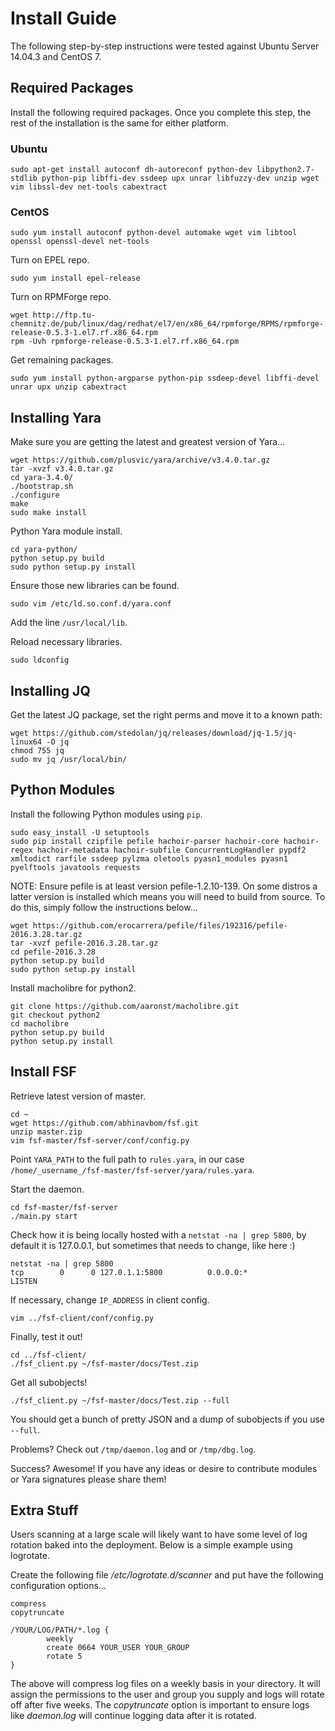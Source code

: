Install Guide
=============

The following step-by-step instructions were tested against Ubuntu Server 14.04.3 and CentOS 7.

Required Packages
------------------

Install the following required packages. Once you complete this step, the rest of the installation is the same for either platform.

### Ubuntu ###

```
sudo apt-get install autoconf dh-autoreconf python-dev libpython2.7-stdlib python-pip libffi-dev ssdeep upx unrar libfuzzy-dev unzip wget vim libssl-dev net-tools cabextract
```

### CentOS ###

`sudo yum install autoconf python-devel automake wget vim libtool openssl openssl-devel net-tools`

Turn on EPEL repo.

`sudo yum install epel-release`

Turn on RPMForge repo.
```
wget http://ftp.tu-chemnitz.de/pub/linux/dag/redhat/el7/en/x86_64/rpmforge/RPMS/rpmforge-release-0.5.3-1.el7.rf.x86_64.rpm
rpm -Uvh rpmforge-release-0.5.3-1.el7.rf.x86_64.rpm
```
Get remaining packages.

`sudo yum install python-argparse python-pip ssdeep-devel libffi-devel unrar upx unzip cabextract`

Installing Yara
------------------

Make sure you are getting the latest and greatest version of Yara...
```
wget https://github.com/plusvic/yara/archive/v3.4.0.tar.gz
tar -xvzf v3.4.0.tar.gz
cd yara-3.4.0/
./bootstrap.sh
./configure
make
sudo make install
```

Python Yara module install.
```
cd yara-python/
python setup.py build
sudo python setup.py install
```
Ensure those new libraries can be found.

`sudo vim /etc/ld.so.conf.d/yara.conf`

Add the line `/usr/local/lib`.

Reload necessary libraries.

`sudo ldconfig`

Installing JQ
-------------
Get the latest JQ package, set the right perms and move it to a known path:
```
wget https://github.com/stedolan/jq/releases/download/jq-1.5/jq-linux64 -O jq
chmod 755 jq
sudo mv jq /usr/local/bin/
```

Python Modules
--------------

Install the following Python modules using `pip`.

```
sudo easy_install -U setuptools
sudo pip install czipfile pefile hachoir-parser hachoir-core hachoir-regex hachoir-metadata hachoir-subfile ConcurrentLogHandler pypdf2 xmltodict rarfile ssdeep pylzma oletools pyasn1_modules pyasn1 pyelftools javatools requests 
```
NOTE: Ensure pefile is at least version pefile-1.2.10-139. On some distros a latter version is installed which means you will need to build from source. To do this, simply follow the instructions below...

```
wget https://github.com/erocarrera/pefile/files/192316/pefile-2016.3.28.tar.gz
tar -xvzf pefile-2016.3.28.tar.gz
cd pefile-2016.3.28
python setup.py build
sudo python setup.py install
```

Install macholibre for python2.
```
git clone https://github.com/aaronst/macholibre.git
git checkout python2 
cd macholibre
python setup.py build
python setup.py install
```

Install FSF
------------

Retrieve latest version of master.

```
cd ~
wget https://github.com/abhinavbom/fsf.git
unzip master.zip
vim fsf-master/fsf-server/conf/config.py
```
Point `YARA_PATH` to the full path to `rules.yara`, in our case `/home/_username_/fsf-master/fsf-server/yara/rules.yara`.

Start the daemon.
```
cd fsf-master/fsf-server
./main.py start
```

Check how it is being locally hosted with a `netstat -na | grep 5800`, by default it is 127.0.0.1, but sometimes that needs to change, like here :)
```
netstat -na | grep 5800
tcp        0      0 127.0.1.1:5800          0.0.0.0:*               LISTEN
```

If necessary, change `IP_ADDRESS` in client config.

`vim ../fsf-client/conf/config.py`

Finally, test it out!
```
cd ../fsf-client/
./fsf_client.py ~/fsf-master/docs/Test.zip
```

Get all subobjects!

`./fsf_client.py ~/fsf-master/docs/Test.zip --full`

You should get a bunch of pretty JSON and a dump of subobjects if you use `--full`.

Problems? Check out `/tmp/daemon.log` and or `/tmp/dbg.log`.

Success? Awesome! If you have any ideas or desire to contribute modules or Yara signatures please share them!

Extra Stuff
-----------

Users scanning at a large scale will likely want to have some level of log rotation baked into the deployment. Below is a simple example using logrotate.

Create the following file _/etc/logrotate.d/scanner_ and put have the following configuration options...

```
compress
copytruncate

/YOUR/LOG/PATH/*.log {
        weekly
        create 0664 YOUR_USER YOUR_GROUP
        rotate 5
}
```
The above will compress log files on a weekly basis in your directory. It will assign the permissions to the user and group you supply and logs will rotate off after five weeks. The _copytruncate_ option is important to ensure logs like _daemon.log_ will continue logging data after it is rotated.
